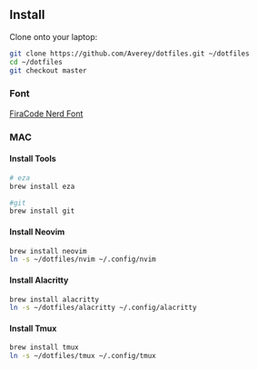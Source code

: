 ## Install

Clone onto your laptop:
```sh
git clone https://github.com/Averey/dotfiles.git ~/dotfiles
cd ~/dotfiles
git checkout master
```

### Font
[FiraCode Nerd Font](https://www.nerdfonts.com/font-downloads)

### MAC
#### Install Tools
```sh
# eza
brew install eza

#git
brew install git
```

#### Install Neovim
```sh
brew install neovim
ln -s ~/dotfiles/nvim ~/.config/nvim
```

#### Install Alacritty
```sh
brew install alacritty
ln -s ~/dotfiles/alacritty ~/.config/alacritty
```

#### Install Tmux
```sh
brew install tmux
ln -s ~/dotfiles/tmux ~/.config/tmux
```

